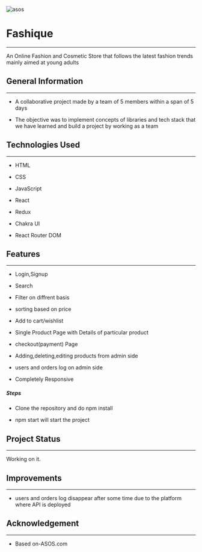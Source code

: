 ![asos](https://user-images.githubusercontent.com/112754659/232266815-59734382-4a37-44eb-bcb4-5fb594df2ed9.png)
<h1>Fashique</h1>
<hr><p>An Online Fashion and Cosmetic Store that follows the latest fashion trends mainly aimed at young adults</p><h2>General Information</h2>
<hr><ul>
<li>A collaborative project made by a team of 5 members within a span of 5 days</li>
</ul><ul>
<li>The objective was to implement concepts of libraries and tech stack that we have learned and build a project by working as a team</li>
</ul><h2>Technologies Used</h2>
<hr><ul>
<li>HTML</li>
</ul><ul>
<li>CSS</li>
</ul><ul>
<li>JavaScript</li>
</ul><ul>
<li>React</li>
</ul><ul>
<li>Redux</li>
</ul><ul>
<li>Chakra UI</li>
</ul><ul>
<li>React Router DOM</li>
</ul><h2>Features</h2>
<hr><ul>
<li>Login,Signup</li>
</ul><ul>
<li>Search</li>
</ul><ul>
<li>Filter on diffrent basis</li>
</ul><ul>
<li>sorting based on price</li>
</ul><ul>
<li>Add to cart/wishlist</li>
</ul><ul>
<li>Single Product Page with Details of particular product</li>
</ul><ul>
<li>checkout(payment) Page</li>
</ul><ul>
<li>Adding,deleting,editing products from admin side</li>
</ul><ul>
<li>users and orders log on admin side</li>
</ul><ul>
<li>Completely Responsive</li>
</ul><h5>Steps</h5><ul>
<li>Clone the repository and do npm install</li>
</ul><ul>
<li>npm start will start the project</li>
</ul><h2>Project Status</h2>
<hr><p>Working on it.</p><h2>Improvements</h2>
<hr><ul>
<li>users and orders log disappear after some time due to the platform where API is deployed</li>
</ul><h2>Acknowledgement</h2>
<hr><ul>
<li>Based on-ASOS.com</li>
</ul>

